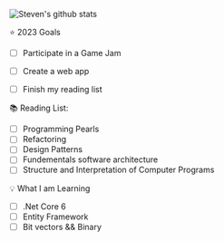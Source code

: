 ![Steven's github stats](https://github-readme-stats.vercel.app/api?username=stevenmdixon)

:star: 2023 Goals
- [ ] Participate in a Game Jam
- [ ] Create a web app
- [ ] Finish my reading list


📚 Reading List:
- [ ] Programming Pearls
- [ ] Refactoring
- [ ] Design Patterns
- [ ] Fundementals software architecture
- [ ] Structure and Interpretation of Computer Programs

💡 What I am Learning
- [ ] .Net Core 6
- [ ] Entity Framework
- [ ] Bit vectors && Binary

<!--
**StevenMDixon/StevenMDixon** is a ✨ _special_ ✨ repository because its `README.md` (this file) appears on your GitHub profile.

Here are some ideas to get you started:

- 🔭 I’m currently working on ...-
 🌱 I’m currently learning ...
- 👯 I’m looking to collaborate on ...
- 🤔 I’m looking for help with ...
- 💬 Ask me about ...
- 📫 How to reach me: ...
- 😄 Pronouns: ...
- ⚡ Fun fact: ...
-->
